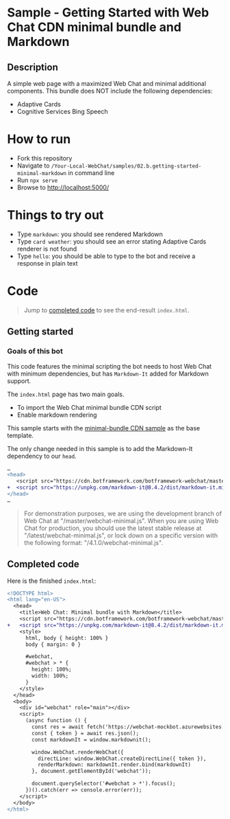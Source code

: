 # Sample - Getting Started with Web Chat CDN minimal bundle and Markdown

## Description

A simple web page with a maximized Web Chat and minimal additional components. This bundle does NOT include the following dependencies:

- Adaptive Cards
- Cognitive Services Bing Speech

# How to run

- Fork this repository
- Navigate to `/Your-Local-WebChat/samples/02.b.getting-started-minimal-markdown` in command line
- Run `npx serve`
- Browse to [http://localhost:5000/](http://localhost:5000/)

# Things to try out

- Type `markdown`: you should see rendered Markdown
- Type `card weather`: you should see an error stating Adaptive Cards renderer is not found
- Type `hello`: you should be able to type to the bot and receive a response in plain text

# Code

> Jump to [completed code](#completed-code) to see the end-result `index.html`.

## Getting started

### Goals of this bot

This code features the minimal scripting the bot needs to host Web Chat with minimum dependencies, but has `Markdown-It` added for Markdown support.

The `index.html` page has two main goals.
- To import the Web Chat minimal bundle CDN script
- Enable markdown rendering

This sample starts with the [minimal-bundle CDN sample](./../02.b.getting-started-minimal-bundle/README.md) as the base template.

The only change needed in this sample is to add the Markdown-It dependency to our `head`.

```diff
…
<head>
   <script src="https://cdn.botframework.com/botframework-webchat/master/webchat-minimal.js"></script>
+  <script src="https://unpkg.com/markdown-it@8.4.2/dist/markdown-it.min.js"></script>
</head>
…
```

> For demonstration purposes, we are using the development branch of Web Chat at "/master/webchat-minimal.js". When you are using Web Chat for production, you should use the latest stable release at "/latest/webchat-minimal.js", or lock down on a specific version with the following format: "/4.1.0/webchat-minimal.js".

## Completed code

Here is the finished `index.html`:

```diff
<!DOCTYPE html>
<html lang="en-US">
  <head>
    <title>Web Chat: Minimal bundle with Markdown</title>
    <script src="https://cdn.botframework.com/botframework-webchat/master/webchat-minimal.js"></script>
+   <script src="https://unpkg.com/markdown-it@8.4.2/dist/markdown-it.min.js"></script>
    <style>
      html, body { height: 100% }
      body { margin: 0 }

      #webchat,
      #webchat > * {
        height: 100%;
        width: 100%;
      }
    </style>
  </head>
  <body>
    <div id="webchat" role="main"></div>
    <script>
      (async function () {
        const res = await fetch('https://webchat-mockbot.azurewebsites.net/directline/token', { method: 'POST' });
        const { token } = await res.json();
        const markdownIt = window.markdownit();

        window.WebChat.renderWebChat({
          directLine: window.WebChat.createDirectLine({ token }),
          renderMarkdown: markdownIt.render.bind(markdownIt)
        }, document.getElementById('webchat'));

        document.querySelector('#webchat > *').focus();
      })().catch(err => console.error(err));
    </script>
  </body>
</html>

```
